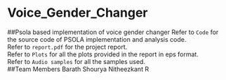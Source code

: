 # Voice_Gender_Changer
##Psola based implementation of voice gender changer
Refer to ```Code``` for the source code of PSOLA implementation and analysis code.\
Refer to ```report.pdf``` for the project report.\
Refer to ```Plots``` for all the plots provided in the report in eps format.\
Refer to ```Audio samples``` for all the samples used.\
##Team Members
Barath
Shourya
Nitheezkant R
 
